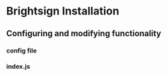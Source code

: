 # Brightsign Installation

## Configuring and modifying functionality

### config file

### index.js